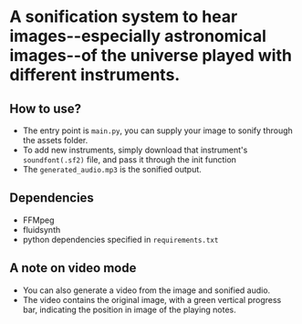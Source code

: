 # A sonification system to hear images--especially astronomical images--of the universe played with different instruments.

## How to use?

- The entry point is `main.py`, you can supply your image to sonify through the assets folder.
- To add new instruments, simply download that instrument's `soundfont(.sf2)` file, and pass it through the init function
- The `generated_audio.mp3` is the sonified output.

## Dependencies

- FFMpeg
- fluidsynth
- python dependencies specified in `requirements.txt`

## A note on video mode

- You can also generate a video from the image and sonified audio.
- The video contains the original image, with a green vertical progress bar, indicating the position in image of the playing notes.